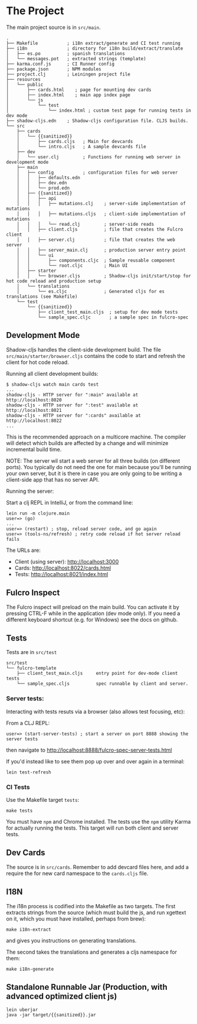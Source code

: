 # The Project

The main project source is in `src/main`.

```
.
├── Makefile           ; i18n extract/generate and CI test running
├── i18n               ; directory for i18n build/extract/translate
│   ├── es.po          ; spanish translations
│   └── messages.pot   ; extracted strings (template)
├── karma.conf.js      ; CI Runner config
├── package.json       ; NPM modules
├── project.clj        ; Leiningen project file
├── resources
│   └── public
│       ├── cards.html    ; page for mounting dev cards
│       ├── index.html    ; main app index page
│       └── js
│           └── test
│               └── index.html ; custom test page for running tests in dev mode
├── shadow-cljs.edn    ; Shadow-cljs configuration file. CLJS builds.
└── src
    ├── cards
    │   └── {{sanitized}}
    │       ├── cards.cljs   ; Main for devcards
    │       └── intro.cljs   ; A sample devcards file
    ├── dev
    │   └── user.clj         ; Functions for running web server in development mode
    ├── main
    │   ├── config           ; configuration files for web server
    │   │   ├── defaults.edn
    │   │   ├── dev.edn
    │   │   └── prod.edn
    │   ├── {{sanitized}}
    │   │   ├── api
    │   │   │   ├── mutations.clj    ; server-side implementation of mutations
    │   │   │   ├── mutations.cljs   ; client-side implementation of mutations
    │   │   │   └── read.clj         ; server-side reads
    │   │   ├── client.cljs          ; file that creates the Fulcro client
    │   │   ├── server.clj           ; file that creates the web server
    │   │   ├── server_main.clj      ; production server entry point
    │   │   └── ui
    │   │       ├── components.cljc  ; Sample reusable component
    │   │       └── root.cljc        ; Main UI
    │   ├── starter
    │   │   └── browser.cljs         ; Shadow-cljs init/start/stop for hot code reload and production setup
    │   └── translations
    │       └── es.cljc              ; Generated cljs for es translations (see Makefile)
    └── test
        └── {{sanitized}}
            ├── client_test_main.cljs  ; setup for dev mode tests
            └── sample_spec.cljc       ; a sample spec in fulcro-spec
```

## Development Mode

Shadow-cljs handles the client-side development build. The  file
`src/main/starter/browser.cljs` contains the code to start and refresh
the client for hot code reload.

Running all client development builds:

```
$ shadow-cljs watch main cards test
...
shadow-cljs - HTTP server for ":main" available at http://localhost:8020
shadow-cljs - HTTP server for ":test" available at http://localhost:8021
shadow-cljs - HTTP server for ":cards" available at http://localhost:8022
...
```

This is the recommended approach on a multicore machine. The compiler
will detect which builds are affected by a change and will minimize
incremental build time.

NOTE: The server wil start a web server for all three builds (on different ports).
You typically do not need the one for main because you'll be running your
own server, but it is there in case you are only going to be writing
a client-side app that has no server API.

Running the server:

Start a clj REPL in IntelliJ, or from the command line:

```
lein run -m clojure.main
user=> (go)
...
user=> (restart) ; stop, reload server code, and go again
user=> (tools-ns/refresh) ; retry code reload if hot server reload fails
```

The URLs are:

- Client (using server): [http://localhost:3000](http://localhost:3000)
- Cards: [http://localhost:8022/cards.html](http://localhost:8022/cards.html)
- Tests: [http://localhost:8021/index.html](http://localhost:8021/index.html)

## Fulcro Inspect

The Fulcro inspect will preload on the main build. You can activate it
by pressing CTRL-F while in the application (dev mode only). If you need
a different keyboard shortcut (e.g. for Windows) see the docs on github.

## Tests

Tests are in `src/test`

```
src/test
└── fulcro-template
    ├── client_test_main.cljs     entry point for dev-mode client tests
    └── sample_spec.cljs          spec runnable by client and server.
```

### Server tests:

Interacting with tests resuts via a browser (also allows test focusing, etc):

From a CLJ REPL:

```
user=> (start-server-tests) ; start a server on port 8888 showing the server tests
```

then navigate to [http://localhost:8888/fulcro-spec-server-tests.html](http://localhost:8888/fulcro-spec-server-tests.html)

If you'd instead like to see them pop up over and over again in a terminal:

```
lein test-refresh
```

### CI Tests

Use the Makefile target `tests`:

```
make tests
```

You must have `npm` and Chrome installed. The tests use the `npm`
utility Karma for actually running the tests. This target will run
both client and server tests.

## Dev Cards

The source is in `src/cards`. Remember to add devcard files here, and add
a require the for new card namespace to the `cards.cljs` file.

## I18N

The i18n process is codified into the Makefile as two targets. The first extracts strings from
the source (which must build the js, and run xgettext on it, which you must
have installed, perhaps from brew):

```
make i18n-extract
```

and gives you instructions on generating translations.

The second takes the translations and generates a cljs namespace for
them:

```
make i18n-generate
```

## Standalone Runnable Jar (Production, with advanced optimized client js)

```
lein uberjar
java -jar target/{{sanitized}}.jar
```
